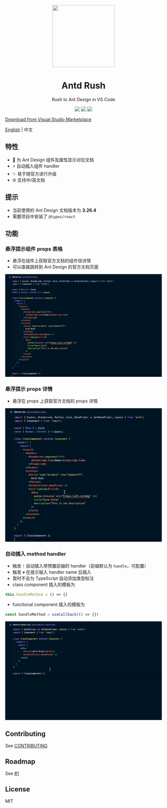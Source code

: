 <p align="center">
  <a href="https://github.com/fi3ework/vscode-antd-rush">
    <img width="200px" height="200px" src="https://user-images.githubusercontent.com/12322740/73346951-ba4dbe80-42c1-11ea-8784-5af0916ec459.png">
  </a>
</p>
<h1 align="center">Antd Rush</h1>
<div align="center">
Rush to Ant Design in VS Code

<img src="https://vsmarketplacebadge.apphb.com/version/fi3ework.vscode-antd-rush.svg" /> <img src="https://vsmarketplacebadge.apphb.com/installs-short/fi3ework.vscode-antd-rush.svg" /> <img src="https://vsmarketplacebadge.apphb.com/rating-short/fi3ework.vscode-antd-rush.svg" /></div>

[Download from Visual Studio Marketplace](https://marketplace.visualstudio.com/items?itemName=fi3ework.vscode-antd-rush)

[English](./README) | 中文

## 特性

- 💬 为 Ant Design 组件及属性显示对应文档
- ⚡️ 自动插入组件 handler
- ✨ 易于随官方进行升级
- 🌐 支持中/英文档

## 提示

- 当前使用的 Ant Design 文档版本为 **3.26.4**
- 需要项目中安装了 `@types/react`

## 功能

### 悬浮提示组件 props 表格

- 悬浮在组件上获取官方文档的组件信详情
- 可以直接跳转到 Ant Design 的官方文档页面

<img src="assets/hover-component.gif">

### 悬浮提示 props 详情

- 悬浮在 props 上获取官方文档的 props 详情

<img src="assets/hover-props.gif">

### 自动插入 method handler

- 触发 `!` 自动插入带预置前缀的 handler（前缀默认为 `handle`，可配置）
- 触发 `#` 在提示输入 handler name 后插入
- 暂时不会为 TypeScript 自动添加类型标注
- class component 插入的模板为

```jsx
this.handleMethod = () => {}
```

- functional component 插入的模板为

```jsx
const handleMethod = useCallback(() => {})
```

<img src="assets/insertion.gif">

## Contributing

See [CONTRIBUTING](https://github.com/fi3ework/vscode-antd-rush/blob/master/CONTRIBUTING.md)

## Roadmap

See [#1](https://github.com/fi3ework/vscode-antd-rush/issues/1)

## License

MIT
